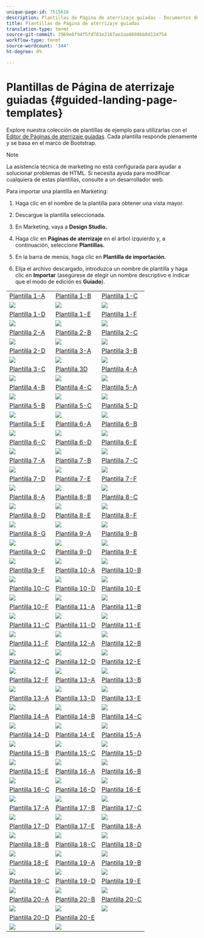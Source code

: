 ```yaml
---
unique-page-id: 7515616
description: Plantillas de Página de aterrizaje guiadas - Documentos de marketing - Documentación del producto
title: Plantillas de Página de aterrizaje guiadas
translation-type: tm+mt
source-git-commit: 2969e6f94f5fd781e2167ae2aa8680bb8d134754
workflow-type: tm+mt
source-wordcount: '344'
ht-degree: 0%

---
```



# Plantillas de Página de aterrizaje guiadas {#guided-landing-page-templates}

Explore nuestra colección de plantillas de ejemplo para utilizarlas con el [Editor de Páginas de aterrizaje guiadas](/help/marketo/product-docs/demand-generation/landing-pages/guided-landing-pages/create-a-guided-landing-page.md). Cada plantilla responde plenamente y se basa en el marco de Bootstrap.

>[!NOTE]
>
>La asistencia técnica de marketing no está configurada para ayudar a solucionar problemas de HTML. Si necesita ayuda para modificar cualquiera de estas plantillas, consulte a un desarrollador web.

Para importar una plantilla en Marketing:

1. Haga clic en el nombre de la plantilla para obtener una vista mayor.
1. Descargue la plantilla seleccionada.
1. En Marketing, vaya a **Design Studio.**
1. Haga clic en **Páginas de aterrizaje** en el árbol izquierdo y, a continuación, seleccione **Plantillas.**

1. En la barra de menús, haga clic en **Plantilla de importación.**
1. Elija el archivo descargado, introduzca un nombre de plantilla y haga clic en **Importar** (asegúrese de elegir un nombre descriptivo e indicar que el modo de edición es **Guiado**).

|  |  |  |
|---|---|---|
| [Plantilla 1-A](guided-landing-page-templates/template-1-a.md) | [Plantilla 1-B](guided-landing-page-templates/template-1-b.md) | [Plantilla 1-C](guided-landing-page-templates/template-1-c.md) |
| ![](assets/1a.jpg) | ![](assets/1b.jpg) | ![](assets/1c.jpg) |
| [Plantilla 1-D](guided-landing-page-templates/template-1-d.md) | [Plantilla 1-E](guided-landing-page-templates/template-1-e.md) | [Plantilla 1-F](guided-landing-page-templates/template-1-f.md) |
| ![](assets/1d.jpg) | ![](assets/1e.jpg) | ![](assets/1f.jpg) |
| [Plantilla 2-A](guided-landing-page-templates/template-2-a.md) | [Plantilla 2-B](guided-landing-page-templates/template-2-b.md) | [Plantilla 2-C](guided-landing-page-templates/template-2-c.md) |
| ![](assets/2a.jpg) | ![](assets/2b.jpg) | ![](assets/2c-2.jpg) |
| [Plantilla 2-D](guided-landing-page-templates/template-2-d.md) | [Plantilla 3-A](guided-landing-page-templates/template-3-a.md) | [Plantilla 3-B](guided-landing-page-templates/template-3-b.md) |
| ![](assets/2d.jpg) | ![](assets/3a.jpg) | ![](assets/3b.jpg) |
| [Plantilla 3-C](guided-landing-page-templates/template-3-c.md) | [Plantilla 3D](guided-landing-page-templates/template-3-d.md) | [Plantilla 4-A](guided-landing-page-templates/template-4-a.md) |
| ![](assets/3c.jpg) | ![](assets/3d.jpg) | ![](assets/4a.jpg) |
| [Plantilla 4-B](guided-landing-page-templates/template-4-b.md) | [Plantilla 4-C](guided-landing-page-templates/template-4-c.md) | [Plantilla 5-A](guided-landing-page-templates/template-5-a.md) |
| ![](assets/4b.jpg) | ![](assets/4c.jpg) | ![](assets/5a.jpg) |
| [Plantilla 5-B](guided-landing-page-templates/template-5-b.md) | [Plantilla 5-C](guided-landing-page-templates/template-5-c.md) | [Plantilla 5-D](guided-landing-page-templates/template-5-d.md) |
| ![](assets/5b.jpg) | ![](assets/5c.jpg) | ![](assets/5d.jpg) |
| [Plantilla 5-E](guided-landing-page-templates/template-5-e.md) | [Plantilla 6-A](guided-landing-page-templates/template-6-a.md) | [Plantilla 6-B](guided-landing-page-templates/template-6-b.md) |
| ![](assets/5e.jpg) | ![](assets/6a.jpg) | ![](assets/6b.jpg) |
| [Plantilla 6-C](guided-landing-page-templates/template-6-c.md) | [Plantilla 6-D](guided-landing-page-templates/template-6-d.md) | [Plantilla 6-E](guided-landing-page-templates/template-6-e.md) |
| ![](assets/6c.jpg) | ![](assets/6d.jpg) | ![](assets/6e.jpg) |
| [Plantilla 7-A](guided-landing-page-templates/template-7-a.md) | [Plantilla 7-B](guided-landing-page-templates/template-7-b.md) | [Plantilla 7-C](guided-landing-page-templates/template-7-c.md) |
| ![](assets/7a.jpg) | ![](assets/7b.jpg) | ![](assets/7c.jpg) |
| [Plantilla 7-D](guided-landing-page-templates/template-7-d.md) | [Plantilla 7-E](guided-landing-page-templates/template-7-e.md) | [Plantilla 7-F](guided-landing-page-templates/template-7-f.md) |
| ![](assets/7d.jpg) | ![](assets/7e.jpg) | ![](assets/7f.jpg) |
| [Plantilla 8-A](guided-landing-page-templates/template-8-a.md) | [Plantilla 8-B](guided-landing-page-templates/template-8-b.md) | [Plantilla 8-C](guided-landing-page-templates/template-8-c.md) |
| ![](assets/8a.jpg) | ![](assets/8b.jpg) | ![](assets/8c.jpg) |
| [Plantilla 8-D](guided-landing-page-templates/template-8-d.md) | [Plantilla 8-E](guided-landing-page-templates/template-8-e.md) | [Plantilla 8-F](guided-landing-page-templates/template-8-f.md) |
| ![](assets/8d.jpg) | ![](assets/8e.jpg) | ![](assets/8f.jpg) |
| [Plantilla 8-G](guided-landing-page-templates/template-8-g.md) | [Plantilla 9-A](guided-landing-page-templates/template-9-a.md) | [Plantilla 9-B](guided-landing-page-templates/template-9-b.md) |
| ![](assets/8g.jpg) | ![](assets/9a.jpg) | ![](assets/9b.jpg) |
| [Plantilla 9-C](guided-landing-page-templates/template-9-c.md) | [Plantilla 9-D](guided-landing-page-templates/template-9-d.md) | [Plantilla 9-E](guided-landing-page-templates/template-9-e.md) |
| ![](assets/9c.jpg) | ![](assets/9d.jpg) | ![](assets/9e.jpg) |
| [Plantilla 9-F](guided-landing-page-templates/template-9-f.md) | [Plantilla 10-A](guided-landing-page-templates/template-10-a.md) | [Plantilla 10-B](guided-landing-page-templates/template-10-b.md) |
| ![](assets/9f.jpg) | ![](assets/10a.jpg) | ![](assets/10b.jpg) |
| [Plantilla 10-C](guided-landing-page-templates/template-10-c.md) | [Plantilla 10-D](guided-landing-page-templates/template-10-d.md) | [Plantilla 10-E](guided-landing-page-templates/template-10-e.md) |
| ![](assets/10c.jpg) | ![](assets/10d.jpg) | ![](assets/10e.jpg) |
| [Plantilla 10-F](guided-landing-page-templates/template-10-f.md) | [Plantilla 11-A](guided-landing-page-templates/template-11-a.md) | [Plantilla 11-B](guided-landing-page-templates/template-11-b.md) |
| ![](assets/10f.jpg) | ![](assets/11a.jpg) | ![](assets/11b.jpg) |
| [Plantilla 11-C](guided-landing-page-templates/template-11-c.md) | [Plantilla 11-D](guided-landing-page-templates/template-11-d.md) | [Plantilla 11-E](guided-landing-page-templates/template-11-e.md) |
| ![](assets/11c.jpg) | ![](assets/11d.jpg) | ![](assets/11e.jpg) |
| [Plantilla 11-F](guided-landing-page-templates/template-11-f.md) | [Plantilla 12-A](guided-landing-page-templates/template-12-a.md) | [Plantilla 12-B](guided-landing-page-templates/template-12-b.md) |
| ![](assets/11f.jpg) | ![](assets/12a.jpg) | ![](assets/12b.jpg) |
| [Plantilla 12-C](guided-landing-page-templates/template-12-c.md) | [Plantilla 12-D](guided-landing-page-templates/template-12-d.md) | [Plantilla 12-E](guided-landing-page-templates/template-12-e.md) |
| ![](assets/12c.jpg) | ![](assets/12d.jpg) | ![](assets/12e.jpg) |
| [Plantilla 12-F](guided-landing-page-templates/template-12-f.md) | [Plantilla 13-A](guided-landing-page-templates/template-13-a.md) | [Plantilla 13-B](guided-landing-page-templates/template-13-b.md) |
| ![](assets/12f.jpg) | ![](assets/13a.jpg) | ![](assets/13b.jpg) |
| [Plantilla 13-A](guided-landing-page-templates/template-13-c.md) | [Plantilla 13-D](guided-landing-page-templates/template-13-d.md) | [Plantilla 13-E](guided-landing-page-templates/template-13-e.md) |
| ![](assets/13c.jpg) | ![](assets/13d.jpg) | ![](assets/13e.jpg) |
| [Plantilla 14-A](guided-landing-page-templates/template-14-a.md) | [Plantilla 14-B](guided-landing-page-templates/template-14-b.md) | [Plantilla 14-C](guided-landing-page-templates/template-14-c.md) |
| ![](assets/14a.jpg) | ![](assets/14b.jpg) | ![](assets/14c.jpg) |
| [Plantilla 14-D](guided-landing-page-templates/template-14-d.md) | [Plantilla 14-E](guided-landing-page-templates/template-14-e.md) | [Plantilla 15-A](guided-landing-page-templates/template-15-a.md) |
| ![](assets/14d.jpg) | ![](assets/14e.jpg) | ![](assets/15a.jpg) |
| [Plantilla 15-B](guided-landing-page-templates/template-15-b.md) | [Plantilla 15-C](guided-landing-page-templates/template-15-c.md) | [Plantilla 15-D](guided-landing-page-templates/template-15-d.md) |
| ![](assets/15b.jpg) | ![](assets/15c.jpg) | ![](assets/15d.jpg) |
| [Plantilla 15-E](guided-landing-page-templates/template-15-e.md) | [Plantilla 16-A](guided-landing-page-templates/template-16-a.md) | [Plantilla 16-B](guided-landing-page-templates/template-16-b.md) |
| ![](assets/15e.jpg) | ![](assets/16a.jpg) | ![](assets/16b.jpg) |
| [Plantilla 16-C](guided-landing-page-templates/template-16-c.md) | [Plantilla 16-D](guided-landing-page-templates/template-16-d.md) | [Plantilla 16-E](guided-landing-page-templates/template-16-e.md) |
| ![](assets/16c.jpg) | ![](assets/16d.jpg) | ![](assets/16e.jpg) |
| [Plantilla 17-A](guided-landing-page-templates/template-17-a.md) | [Plantilla 17-B](guided-landing-page-templates/template-17-b.md) | [Plantilla 17-C](guided-landing-page-templates/template-17-c.md) |
| ![](assets/17a.jpg) | ![](assets/17b.jpg) | ![](assets/17c.jpg) |
| [Plantilla 17-D](guided-landing-page-templates/template-17-d.md) | [Plantilla 17-E](guided-landing-page-templates/template-17-e.md) | [Plantilla 18-A](guided-landing-page-templates/template-18-a.md) |
| ![](assets/17d.jpg) | ![](assets/17e.jpg) | ![](assets/18a.jpg) |
| [Plantilla 18-B](guided-landing-page-templates/template-18-b.md) | [Plantilla 18-C](guided-landing-page-templates/template-18-c.md) | [Plantilla 18-D](guided-landing-page-templates/template-18-d.md) |
| ![](assets/18b.jpg) | ![](assets/18c.jpg) | ![](assets/18d.jpg) |
| [Plantilla 18-E](guided-landing-page-templates/template-18-e.md) | [Plantilla 19-A](guided-landing-page-templates/template-19-a.md) | [Plantilla 19-B](guided-landing-page-templates/template-19-b.md) |
| ![](assets/18e.jpg) | ![](assets/19a.jpg) | ![](assets/19b.jpg) |
| [Plantilla 19-C](guided-landing-page-templates/template-19-c.md) | [Plantilla 19-D](guided-landing-page-templates/template-19-d.md) | [Plantilla 19-E](guided-landing-page-templates/template-19-e.md) |
| ![](assets/19c.jpg) | ![](assets/19d.jpg) | ![](assets/19e.jpg) |
| [Plantilla 20-A](guided-landing-page-templates/template-20-a.md) | [Plantilla 20-B](guided-landing-page-templates/template-20-b.md) | [Plantilla 20-C](guided-landing-page-templates/template-20-c.md) |
| ![](assets/20a.jpg) | ![](assets/20b.jpg) | ![](assets/20c.jpg) |
| [Plantilla 20-D](guided-landing-page-templates/template-20-d.md) | [Plantilla 20-E](guided-landing-page-templates/template-20-e.md) |  |
| ![](assets/20d.jpg) | ![](assets/20e.jpg) |  |
